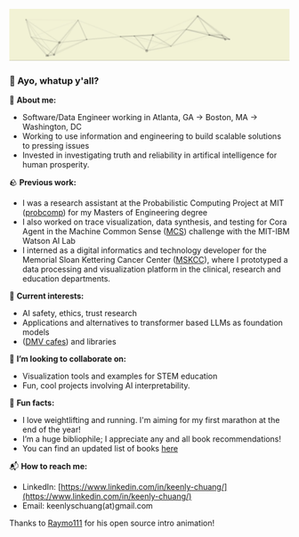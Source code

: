 [<img src="intro.gif" title="👋 Hi! I'm Simon Chuang"/>](https://github.com/keenlychuang/)


### 🌊 Ayo, whatup y'all? 

📖 **About me:**

- Software/Data Engineer working in Atlanta, GA → Boston, MA -> Washington, DC
- Working to use information and engineering to build scalable solutions to pressing issues
- Invested in investigating truth and reliability in artifical intelligence for human prosperity. 

🪨 **Previous work:**

- I was a research assistant at the Probabilistic Computing Project at MIT ([probcomp](http://probcomp.csail.mit.edu/%29)) for my Masters of Engineering degree 
- I also worked on trace visualization, data synthesis, and testing for Cora Agent in the Machine Common Sense ([MCS](https://www.darpa.mil/program/machine-common-sense)) challenge with the MIT-IBM Watson AI Lab
- I interned as a digital informatics and technology developer for the Memorial Sloan Kettering Cancer Center ([MSKCC](https://www.mskcc.org/)), where I prototyped a data processing and visualization platform in the clinical, research and education departments.

🌵 **Current interests:**

- AI safety, ethics, trust research
- Applications and alternatives to transformer based LLMs as foundation models
- ([DMV cafes](https://checker-ceramic-ddb.notion.site/DMV-Coffee-Reviews-1036253e11ab80219f94d95ceaf57690?pvs=74)) and libraries

🍎 **I’m looking to collaborate on:**

- Visualization tools and examples for STEM education
- Fun, cool projects involving AI interpretability. 

🎨 **Fun facts:**

- I love weightlifting and running. I'm aiming for my first marathon at the end of the year! 
- I’m a huge bibliophile; I appreciate any and all book recommendations!
- You can find an updated list of books [here](https://checker-ceramic-ddb.notion.site/Simon-s-Booklist-555d7d4891e24ed289aad3500b7447a3?pvs=4)

📬 **How to reach me:**

- LinkedIn: [https://www.linkedin.com/in/keenly-chuang/](https://www.linkedin.com/in/keenly-chuang/)
- Email: keenlyschuang(at)gmail.com

Thanks to [Raymo111](https://raymond.li/) for his open source intro animation! 
